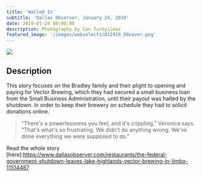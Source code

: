 ```yaml
---
title: 'Walled In'
subtitle: 'Dallas Observer, January 24, 2019'
date: 2019-01-24 00:00:00
description: Photography by Can Turkyilmaz
featured_image: '/images/webselects/012419_DOcover.png'
---
```


![](/images/webselects/012419_DOcover.png/)

## Description

This story focuses on the Bradley family and their plight to opening and paying for Vector Brewing, which they had secured a small business loan from the Small Business Administration, until their payout was halted by the shutdown. In order to keep their brewery on schedule they had to solicit donations online. 

> "There's a powerlessness you feel, and it's crippling," Veronica says. "That's what's so frustrating. We didn't do anything wrong. We've done everything we were supposed to do."


Read the whole story [here]:https://www.dallasobserver.com/restaurants/the-federal-government-shutdown-leaves-lake-highlands-vector-brewing-in-limbo-11514487